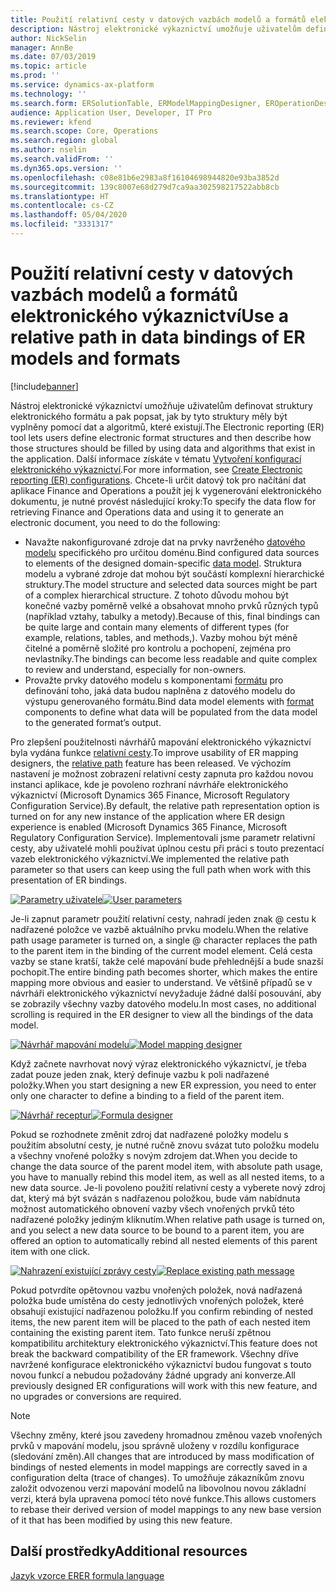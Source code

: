 ```yaml
---
title: Použití relativní cesty v datových vazbách modelů a formátů elektronického výkaznictví
description: Nástroj elektronické výkaznictví umožňuje uživatelům definovat struktury elektronického formátu a pak popsat, jak by tyto struktury měly být vyplněny pomocí dat a algoritmů, které existují.
author: NickSelin
manager: AnnBe
ms.date: 07/03/2019
ms.topic: article
ms.prod: ''
ms.service: dynamics-ax-platform
ms.technology: ''
ms.search.form: ERSolutionTable, ERModelMappingDesigner, EROperationDesigner, ERExpressionDesignerFormula
audience: Application User, Developer, IT Pro
ms.reviewer: kfend
ms.search.scope: Core, Operations
ms.search.region: global
ms.author: nselin
ms.search.validFrom: ''
ms.dyn365.ops.version: ''
ms.openlocfilehash: c08e81b6e2983a8f16104698944820e93ba3852d
ms.sourcegitcommit: 139c8007e68d279d7ca9aa302598217522abb8cb
ms.translationtype: HT
ms.contentlocale: cs-CZ
ms.lasthandoff: 05/04/2020
ms.locfileid: "3331317"
---
```

# <a name="use-a-relative-path-in-data-bindings-of-er-models-and-formats"></a><span data-ttu-id="29eee-103">Použití relativní cesty v datových vazbách modelů a formátů elektronického výkaznictví</span><span class="sxs-lookup"><span data-stu-id="29eee-103">Use a relative path in data bindings of ER models and formats</span></span>

[!include[banner](../includes/banner.md)]

<span data-ttu-id="29eee-104">Nástroj elektronické výkaznictví umožňuje uživatelům definovat struktury elektronického formátu a pak popsat, jak by tyto struktury měly být vyplněny pomocí dat a algoritmů, které existují.</span><span class="sxs-lookup"><span data-stu-id="29eee-104">The Electronic reporting (ER) tool lets users define electronic format structures and then describe how those structures should be filled by using data and algorithms that exist in the application.</span></span> <span data-ttu-id="29eee-105">Další informace získáte v tématu [Vytvoření konfigurací elektronického výkaznictví](electronic-reporting-configuration.md).</span><span class="sxs-lookup"><span data-stu-id="29eee-105">For more information, see [Create Electronic reporting (ER) configurations](electronic-reporting-configuration.md).</span></span> <span data-ttu-id="29eee-106">Chcete-li určit datový tok pro načítání dat aplikace Finance and Operations a použít jej k vygenerování elektronického dokumentu, je nutné provést následující kroky:</span><span class="sxs-lookup"><span data-stu-id="29eee-106">To specify the data flow for retrieving Finance and Operations data and using it to generate  an electronic document, you need to do the following:</span></span>

- <span data-ttu-id="29eee-107">Navažte nakonfigurované zdroje dat na prvky navrženého [datového modelu](general-electronic-reporting.md#data-model-and-model-mapping-components) specifického pro určitou doménu.</span><span class="sxs-lookup"><span data-stu-id="29eee-107">Bind configured data sources to elements of the designed domain-specific [data model](general-electronic-reporting.md#data-model-and-model-mapping-components).</span></span> <span data-ttu-id="29eee-108">Struktura modelu a vybrané zdroje dat mohou být součástí komplexní hierarchické struktury.</span><span class="sxs-lookup"><span data-stu-id="29eee-108">The model structure and selected data sources might be part of a complex hierarchical structure.</span></span> <span data-ttu-id="29eee-109">Z tohoto důvodu mohou být konečné vazby poměrně velké a obsahovat mnoho prvků různých typů (například vztahy, tabulky a metody).</span><span class="sxs-lookup"><span data-stu-id="29eee-109">Because of this, final bindings can be quite large and contain many elements of different types (for example, relations, tables, and methods,).</span></span> <span data-ttu-id="29eee-110">Vazby mohou být méně čitelné a poměrně složité pro kontrolu a pochopení, zejména pro nevlastníky.</span><span class="sxs-lookup"><span data-stu-id="29eee-110">The bindings can become less readable and quite complex to review and understand, especially for non-owners.</span></span> 
- <span data-ttu-id="29eee-111">Provažte prvky datového modelu s komponentami [formátu](general-electronic-reporting.md#FormatComponentOutbound) pro definování toho, jaká data budou naplněna z datového modelu do výstupu generovaného formátu.</span><span class="sxs-lookup"><span data-stu-id="29eee-111">Bind data model elements with [format](general-electronic-reporting.md#FormatComponentOutbound) components to define what data will be populated from the data model to the generated format’s output.</span></span>

<span data-ttu-id="29eee-112">Pro zlepšení použitelnosti návrhářů mapování elektronického výkaznictví byla vydána funkce [relativní cesty](er-formula-language.md#relative-path).</span><span class="sxs-lookup"><span data-stu-id="29eee-112">To improve usability of ER mapping designers, the [relative path](er-formula-language.md#relative-path) feature has been released.</span></span> <span data-ttu-id="29eee-113">Ve výchozím nastavení je možnost zobrazení relativní cesty zapnuta pro každou novou instanci aplikace, kde je povoleno rozhraní návrháře elektronického výkaznictví (Microsoft Dynamics 365 Finance, Microsoft Regulatory Configuration Service).</span><span class="sxs-lookup"><span data-stu-id="29eee-113">By default, the relative path representation option is turned on for any new instance of the application where ER design experience is enabled (Microsoft Dynamics 365 Finance, Microsoft Regulatory Configuration Service).</span></span> <span data-ttu-id="29eee-114">Implementovali jsme parametr relativní cesty, aby uživatelé mohli používat úplnou cestu při práci s touto prezentací vazeb elektronického výkaznictví.</span><span class="sxs-lookup"><span data-stu-id="29eee-114">We implemented the relative path parameter so that users can keep using the full path when work with this presentation of ER bindings.</span></span>

<span data-ttu-id="29eee-115">[![Parametry uživatele](./media/relative-path-01.png)](./media/relative-path-01.png)</span><span class="sxs-lookup"><span data-stu-id="29eee-115">[![User parameters](./media/relative-path-01.png)](./media/relative-path-01.png)</span></span>

 
<span data-ttu-id="29eee-116">Je-li zapnut parametr použití relativní cesty, nahradí jeden znak @ cestu k nadřazené položce ve vazbě aktuálního prvku modelu.</span><span class="sxs-lookup"><span data-stu-id="29eee-116">When the relative path usage parameter is turned on, a single @ character replaces the path to the parent item in the binding of the current model element.</span></span> <span data-ttu-id="29eee-117">Celá cesta vazby se stane kratší, takže celé mapování bude přehlednější a bude snazší pochopit.</span><span class="sxs-lookup"><span data-stu-id="29eee-117">The entire binding path becomes shorter, which makes the entire mapping more obvious and easier to understand.</span></span> <span data-ttu-id="29eee-118">Ve většině případů se v návrháři elektronického výkaznictví nevyžaduje žádné další posouvání, aby se zobrazily všechny vazby datového modelu.</span><span class="sxs-lookup"><span data-stu-id="29eee-118">In most cases, no additional scrolling is required in the ER designer to view all the bindings of the data model.</span></span>

<span data-ttu-id="29eee-119">[![Návrhář mapování modelu](./media/relative-path-02.png)](./media/relative-path-02.png)</span><span class="sxs-lookup"><span data-stu-id="29eee-119">[![Model mapping designer](./media/relative-path-02.png)](./media/relative-path-02.png)</span></span>
 
<span data-ttu-id="29eee-120">Když začnete navrhovat nový výraz elektronického výkaznictví, je třeba zadat pouze jeden znak, který definuje vazbu k poli nadřazené položky.</span><span class="sxs-lookup"><span data-stu-id="29eee-120">When you start designing a new ER expression, you need to enter only one character to define a binding to a field of the parent item.</span></span>

<span data-ttu-id="29eee-121">[![Návrhář receptur](./media/relative-path-03.png)](./media/relative-path-03.png)</span><span class="sxs-lookup"><span data-stu-id="29eee-121">[![Formula designer](./media/relative-path-03.png)](./media/relative-path-03.png)</span></span>
 
<span data-ttu-id="29eee-122">Pokud se rozhodnete změnit zdroj dat nadřazené položky modelu s použitím absolutní cesty, je nutné ručně znovu svázat tuto položku modelu a všechny vnořené položky s novým zdrojem dat.</span><span class="sxs-lookup"><span data-stu-id="29eee-122">When you decide to change the data source of the parent model item, with absolute path usage, you have to manually rebind this model item, as well as all nested items, to a new data source.</span></span> <span data-ttu-id="29eee-123">Je-li povoleno použití relativní cesty a vyberete nový zdroj dat, který má být svázán s nadřazenou položkou, bude vám nabídnuta možnost automatického obnovení vazby všech vnořených prvků této nadřazené položky jediným kliknutím.</span><span class="sxs-lookup"><span data-stu-id="29eee-123">When relative path usage is turned on, and you select a new data source to be bound to a parent item, you are offered an option to automatically rebind all nested elements of this parent item with one click.</span></span>

<span data-ttu-id="29eee-124">[![Nahrazení existující zprávy cesty](./media/relative-path-04.png)](./media/relative-path-04.png)</span><span class="sxs-lookup"><span data-stu-id="29eee-124">[![Replace existing path message](./media/relative-path-04.png)](./media/relative-path-04.png)</span></span>
 
<span data-ttu-id="29eee-125">Pokud potvrdíte opětovnou vazbu vnořených položek, nová nadřazená položka bude umístěna do cesty jednotlivých vnořených položek, které obsahují existující nadřazenou položku.</span><span class="sxs-lookup"><span data-stu-id="29eee-125">If you confirm rebinding of nested items, the new parent item will be placed to the path of each nested item containing the existing parent item.</span></span>
<span data-ttu-id="29eee-126">Tato funkce neruší zpětnou kompatibilitu architektury elektronického výkaznictví.</span><span class="sxs-lookup"><span data-stu-id="29eee-126">This feature does not break the backward compatibility of the ER framework.</span></span> <span data-ttu-id="29eee-127">Všechny dříve navržené konfigurace elektronického výkaznictví budou fungovat s touto novou funkcí a nebudou požadovány žádné upgrady ani konverze.</span><span class="sxs-lookup"><span data-stu-id="29eee-127">All previously designed ER configurations will work with this new feature, and no upgrades or conversions are required.</span></span>

> [!NOTE]
> <span data-ttu-id="29eee-128">Všechny změny, které jsou zavedeny hromadnou změnou vazeb vnořených prvků v mapování modelu, jsou správně uloženy v rozdílu konfigurace (sledování změn).</span><span class="sxs-lookup"><span data-stu-id="29eee-128">All changes that are introduced by mass modification of bindings of nested elements in model mappings are correctly saved in a configuration delta (trace of changes).</span></span> <span data-ttu-id="29eee-129">To umožňuje zákazníkům znovu založit odvozenou verzi mapování modelů na libovolnou novou základní verzi, která byla upravena pomocí této nové funkce.</span><span class="sxs-lookup"><span data-stu-id="29eee-129">This allows customers to rebase their derived version of model mappings to any new base version of it that has been modified by using this new feature.</span></span>

## <a name="additional-resources"></a><span data-ttu-id="29eee-130">Další prostředky</span><span class="sxs-lookup"><span data-stu-id="29eee-130">Additional resources</span></span>

[<span data-ttu-id="29eee-131">Jazyk vzorce ER</span><span class="sxs-lookup"><span data-stu-id="29eee-131">ER formula language</span></span>](er-formula-language.md)
